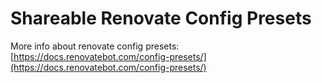 # Shareable Renovate Config Presets

More info about renovate config presets: [https://docs.renovatebot.com/config-presets/](https://docs.renovatebot.com/config-presets/)

